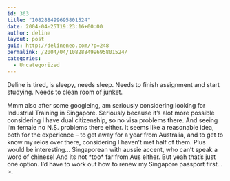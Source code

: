 ```yaml
---
id: 363
title: "108288499695801524"
date: 2004-04-25T19:23:16+00:00
author: deline
layout: post
guid: http://delineneo.com/?p=248
permalink: /2004/04/108288499695801524/
categories:
  - Uncategorized
---
```

Deline is tired, is sleepy, needs sleep. Needs to finish assignment and start studying. Needs to clean room of junket.

Mmm also after some googleing, am seriously considering looking for Industrial Training in Singapore. Seriously because it&#8217;s alot more possible considering I have dual citizenship, so no visa problems there. And seeing I&#8217;m female no N.S. problems there either. It seems like a reasonable idea, both for the experience &#8211; to get away for a year from Australia, and to get to know my relos over there, considering I haven&#8217;t met half of them. Plus would be interesting&#8230; Singaporean with aussie accent, who can&#8217;t speak a word of chinese! And its not \*too\* far from Aus either. But yeah that&#8217;s just one option. I&#8217;d have to work out how to renew my Singapore passport first&#8230; >.
